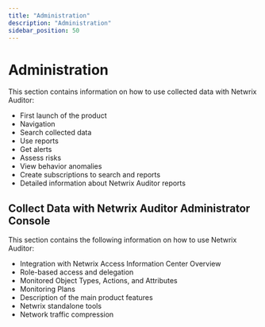 ```yaml
---
title: "Administration"
description: "Administration"
sidebar_position: 50
---
```


# Administration

This section contains information on how to use collected data with Netwrix Auditor:

- First launch of the product
- Navigation
- Search collected data
- Use reports
- Get alerts
- Assess risks
- View behavior anomalies
- Create subscriptions to search and reports
- Detailed information about Netwrix Auditor reports

## Collect Data with Netwrix Auditor Administrator Console

This section contains the following information on how to use Netwrix Auditor:

- Integration with Netwrix Access Information Center Overview
- Role-based access and delegation
- Monitored Object Types, Actions, and Attributes
- Monitoring Plans
- Description of the main product features
- Netwrix standalone tools
- Network traffic compression
